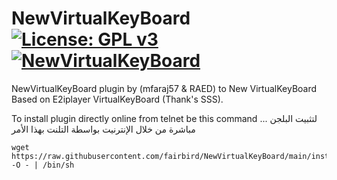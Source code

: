 NewVirtualKeyBoard [![License: GPL v3](https://img.shields.io/badge/License-GPLv3-blue.svg)](https://www.gnu.org/licenses/gpl-3.0) [![NewVirtualKeyBoard](https://github.com/fairbird/NewVirtualKeyBoard/actions/workflows/NewVirtualKeyBoard.yml/badge.svg)](https://github.com/fairbird/NewVirtualKeyBoard/actions/workflows/NewVirtualKeyBoard.yml)
=========
NewVirtualKeyBoard plugin by (mfaraj57 & RAED) to New VirtualKeyBoard Based on E2iplayer VirtualKeyBoard (Thank's SSS).

To install plugin directly online from telnet be this command ... لتثبيت البلجن مباشرة من خلال الإنترنيت بواسطة التلنت بهذا الأمر
```
wget https://raw.githubusercontent.com/fairbird/NewVirtualKeyBoard/main/installer.sh -O - | /bin/sh
```

